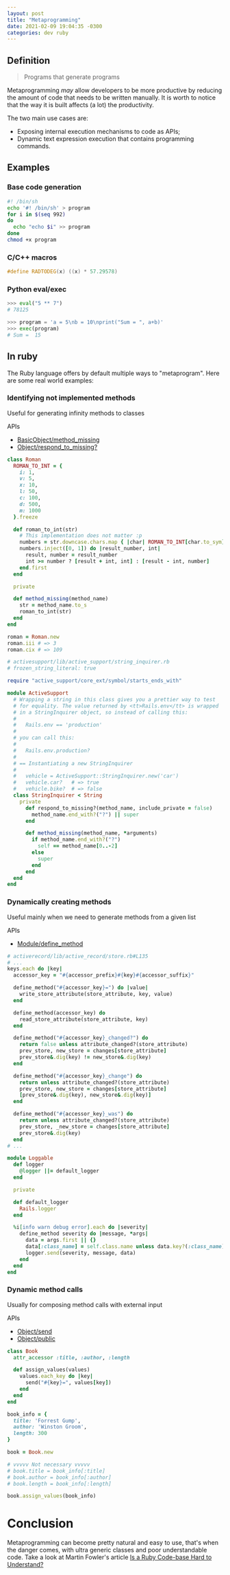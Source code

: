 ```yaml
---
layout: post
title: "Metaprogramming"
date: 2021-02-09 19:04:35 -0300
categories: dev ruby
---
```


## Definition

> Programs that generate programs

Metaprogramming _may_ allow developers to be more productive by reducing the amount of code that needs to be written manually. It is worth to notice that the way it is built affects (a lot) the productivity.

The two main use cases are:

- Exposing internal execution mechanisms to code as APIs;
- Dynamic text expression execution that contains programming commands.

## Examples

### Base code generation

```bash
#! /bin/sh
echo '#! /bin/sh' > program
for i in $(seq 992)
do
  echo "echo $i" >> program
done
chmod +x program
```

### C/C++ macros

```cpp
#define RADTODEG(x) ((x) * 57.29578)
```

### Python eval/exec

```python
>>> eval("5 ** 7")
# 78125

>>> program = 'a = 5\nb = 10\nprint("Sum = ", a+b)'
>>> exec(program)
# Sum =  15
```

## In ruby

The Ruby language offers by default multiple ways to "metaprogram". Here are some real world examples:

### Identifying not implemented methods

Useful for generating infinity methods to classes

APIs

- [BasicObject/method_missing](https://apidock.com/ruby/BasicObject/method_missing)
- [Object/respond_to_missing?](https://apidock.com/ruby/Object/respond_to_missing%3F)

```ruby
class Roman
  ROMAN_TO_INT = {
    i: 1,
    v: 5,
    x: 10,
    l: 50,
    c: 100,
    d: 500,
    m: 1000
  }.freeze

  def roman_to_int(str)
    # This implementation does not matter :p
    numbers = str.downcase.chars.map { |char| ROMAN_TO_INT[char.to_sym] }.reverse
    numbers.inject([0, 1]) do |result_number, int|
      result, number = result_number
      int >= number ? [result + int, int] : [result - int, number]
    end.first
  end

  private

  def method_missing(method_name)
    str = method_name.to_s
    roman_to_int(str)
  end
end

roman = Roman.new
roman.iii # => 3
roman.cix # => 109
```

```ruby
# activesupport/lib/active_support/string_inquirer.rb
# frozen_string_literal: true

require "active_support/core_ext/symbol/starts_ends_with"

module ActiveSupport
  # Wrapping a string in this class gives you a prettier way to test
  # for equality. The value returned by <tt>Rails.env</tt> is wrapped
  # in a StringInquirer object, so instead of calling this:
  #
  #   Rails.env == 'production'
  #
  # you can call this:
  #
  #   Rails.env.production?
  #
  # == Instantiating a new StringInquirer
  #
  #   vehicle = ActiveSupport::StringInquirer.new('car')
  #   vehicle.car?   # => true
  #   vehicle.bike?  # => false
  class StringInquirer < String
    private
      def respond_to_missing?(method_name, include_private = false)
        method_name.end_with?("?") || super
      end

      def method_missing(method_name, *arguments)
        if method_name.end_with?("?")
          self == method_name[0..-2]
        else
          super
        end
      end
  end
end
```

### Dynamically creating methods

Useful mainly when we need to generate methods from a given list

APIs

- [Module/define_method](https://apidock.com/ruby/Module/define_method)

```ruby
# activerecord/lib/active_record/store.rb#L135
# ...
keys.each do |key|
  accessor_key = "#{accessor_prefix}#{key}#{accessor_suffix}"

  define_method("#{accessor_key}=") do |value|
    write_store_attribute(store_attribute, key, value)
  end

  define_method(accessor_key) do
    read_store_attribute(store_attribute, key)
  end

  define_method("#{accessor_key}_changed?") do
    return false unless attribute_changed?(store_attribute)
    prev_store, new_store = changes[store_attribute]
    prev_store&.dig(key) != new_store&.dig(key)
  end

  define_method("#{accessor_key}_change") do
    return unless attribute_changed?(store_attribute)
    prev_store, new_store = changes[store_attribute]
    [prev_store&.dig(key), new_store&.dig(key)]
  end

  define_method("#{accessor_key}_was") do
    return unless attribute_changed?(store_attribute)
    prev_store, _new_store = changes[store_attribute]
    prev_store&.dig(key)
  end
# ...
```

```ruby
module Loggable
  def logger
    @logger ||= default_logger
  end

  private

  def default_logger
    Rails.logger
  end

  %i[info warn debug error].each do |severity|
    define_method severity do |message, *args|
      data = args.first || {}
      data[:class_name] = self.class.name unless data.key?(:class_name)
      logger.send(severity, message, data)
    end
  end
end
```

### Dynamic method calls

Usually for composing method calls with external input

APIs

- [Object/send](https://apidock.com/ruby/Object/send)
- [Object/public](https://apidock.com/ruby/Object/public_send)

```ruby
class Book
  attr_accessor :title, :author, :length

  def assign_values(values)
    values.each_key do |key|
      send("#{key}=", values[key])
    end
  end
end

book_info = {
  title: 'Forrest Gump',
  author: 'Winston Groom',
  length: 300
}

book = Book.new

# vvvvv Not necessary vvvvv
# book.title = book_info[:title]
# book.author = book_info[:author]
# book.length = book_info[:length]

book.assign_values(book_info)
```

# Conclusion

Metaprogramming can become pretty natural and easy to use, that's when the danger comes, with ultra generic classes and poor understandable code. Take a look at Martin Fowler's article [Is a Ruby Code-base Hard to Understand?](https://www.martinfowler.com/articles/rubyAtThoughtWorks.html)
